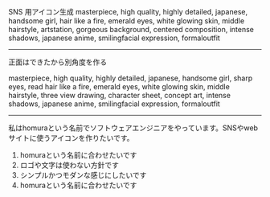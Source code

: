 SNS 用アイコン生成
masterpiece, high quality, highly detailed, japanese, handsome girl,  hair like a fire, emerald eyes, white glowing skin, middle hairstyle, artstation, gorgeous background, centered composition, intense shadows, japanese anime, smilingfacial expression, formaloutfit

---

正面はできたから別角度を作る

masterpiece, high quality, highly detailed, japanese, handsome girl,  sharp eyes, read hair like a fire, emerald eyes, white glowing skin, middle hairstyle, three view drawing, character sheet, concept art, intense shadows, japanese anime, smilingfacial expression, formaloutfit


----

私はhomuraという名前でソフトウェアエンジニアをやっています。SNSやwebサイトに使うアイコンを作りたいです。

1.  homuraという名前に合わせたいです
2.  ロゴや文字は使わない方針です
3.  シンプルかつモダンな感じにしたいです
4.  homuraという名前に合わせたいです